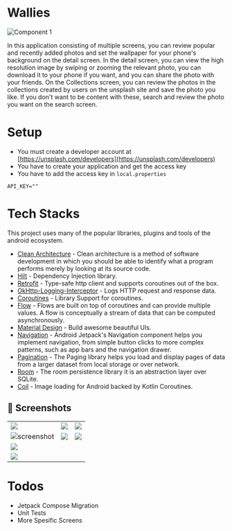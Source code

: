 # Wallies


![Component 1](https://user-images.githubusercontent.com/73955284/233776416-58b37197-180c-4fa3-b2e7-4da14733431e.png)

In this application consisting of multiple screens, you can review popular and recently added photos and set the wallpaper for your phone's background on the detail screen. In the detail screen, you can view the high resolution image by swiping or zooming the relevant photo, you can download it to your phone if you want, and you can share the photo with your friends. On the Collections screen, you can review the photos in the collections created by users on the unsplash site and save the photo you like. If you don't want to be content with these, search and review the photo you want on the search screen.

# Setup
- You must create a developer account at [https://unsplash.com/developers](https://unsplash.com/developers)
- You have to create your application and get the access key
- You have to add the access key in `local.properties`
```
API_KEY=""
```

# Tech Stacks
This project uses many of the popular libraries, plugins and tools of the android ecosystem.
- [Clean Architecture](https://developer.android.com/topic/architecture) - Clean architecture is a method of software development in which you should be able to identify what a program performs merely by looking at its source code.
- [Hilt](https://dagger.dev/hilt/) - Dependency Injection library.
- [Retrofit](https://square.github.io/retrofit/) - Type-safe http client and supports coroutines out of the box.
- [OkHttp-Logging-Interceptor](https://github.com/square/okhttp/blob/master/okhttp-logging-interceptor/README.md) - Logs HTTP request and response data.
- [Coroutines](https://github.com/Kotlin/kotlinx.coroutines) - Library Support for coroutines.
- [Flow](https://developer.android.com/kotlin/flow) - Flows are built on top of coroutines and can provide multiple values. A flow is conceptually a stream of data that can be computed asynchronously.
- [Material Design](https://material.io/develop/android/docs/getting-started/) - Build awesome beautiful UIs.
- [Navigation](https://developer.android.com/guide/navigation/navigation-getting-started) - Android Jetpack's Navigation component helps you implement navigation, from simple button clicks to more complex patterns, such as app bars and the navigation drawer.
- [Pagination](https://developer.android.com/topic/libraries/architecture/paging/v3-overview) - The Paging library helps you load and display pages of data from a larger dataset from local storage or over network.
- [Room](https://developer.android.com/training/data-storage/room) - The room persistence library it is an abstraction layer over SQLite.
- [Coil](https://github.com/coil-kt/coil) - Image loading for Android backed by Kotlin Coroutines.

## 📸 Screenshots

|   |   |   |
|---|---|---|
|![](https://user-images.githubusercontent.com/73955284/235374976-869f35d8-8646-4c58-8cd5-9f38a3620fec.png) |![](https://user-images.githubusercontent.com/73955284/235375011-d6f71965-1039-43a1-afd1-0b264bba5e7a.png) |![](https://user-images.githubusercontent.com/73955284/235375049-fad3712d-adb0-489d-99a7-cee5ce0111b9.png)
|![screenshot](https://user-images.githubusercontent.com/73955284/235375072-d9089ca2-4524-4ce9-b8cc-2d0e0ae65a6b.png) |![](https://user-images.githubusercontent.com/73955284/235375106-85b5679b-d68e-4394-8f19-0da2609bf7df.png) |![](art/positive-chart.png)
|![](https://user-images.githubusercontent.com/73955284/235375132-9dbc1819-c2e9-461e-9079-ce6097a9d5a7.png)
 |![](https://user-images.githubusercontent.com/73955284/235375157-15c13532-2896-4d22-aaf5-49f6ebd8ba3b.png) 


# Todos
- Jetpack Compose Migration
- Unit Tests
- More Spesific Screens

